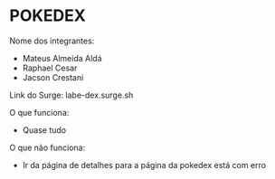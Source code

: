 # POKEDEX

Nome dos integrantes: 
- Mateus Almeida Aldá
- Raphael Cesar 
- Jacson Crestani

Link do Surge: labe-dex.surge.sh

O que funciona:
- Quase tudo

O que não funciona: 
- Ir da página de detalhes para a página da pokedex está com erro
